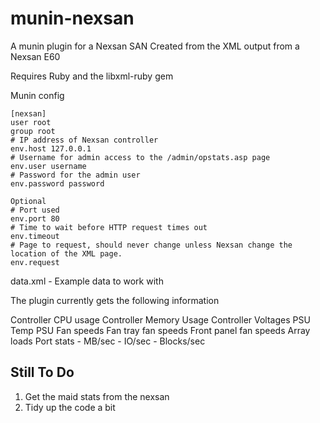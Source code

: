 munin-nexsan
============

A munin plugin for a Nexsan SAN
Created from the XML output from a Nexsan E60

Requires Ruby and the libxml-ruby gem

Munin config

	[nexsan]
	user root
	group root
	# IP address of Nexsan controller
	env.host 127.0.0.1
	# Username for admin access to the /admin/opstats.asp page
	env.user username
	# Password for the admin user
	env.password password

	Optional
	# Port used
	env.port 80
	# Time to wait before HTTP request times out
	env.timeout
	# Page to request, should never change unless Nexsan change the location of the XML page.
	env.request


data.xml - Example data to work with

The plugin currently gets the following information

Controller CPU usage
Controller Memory Usage
Controller Voltages
PSU Temp
PSU Fan speeds
Fan tray fan speeds
Front panel fan speeds
Array loads
Port stats - MB/sec - IO/sec - Blocks/sec


Still To Do
------------

1) Get the maid stats from the nexsan
2) Tidy up the code a bit
